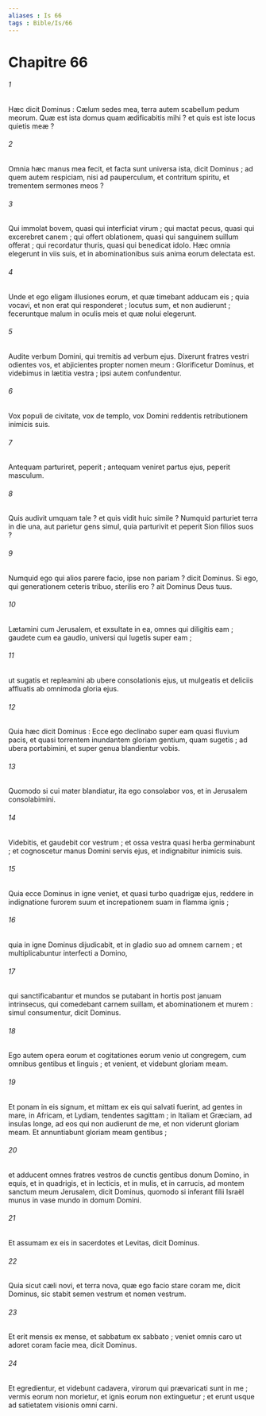 ```yaml
---
aliases : Is 66
tags : Bible/Is/66
---
```


# Chapitre 66

###### 1
Hæc dicit Dominus : Cælum sedes mea, terra autem scabellum pedum meorum. Quæ est ista domus quam ædificabitis mihi ? et quis est iste locus quietis meæ ?
###### 2
Omnia hæc manus mea fecit, et facta sunt universa ista, dicit Dominus ; ad quem autem respiciam, nisi ad pauperculum, et contritum spiritu, et trementem sermones meos ?
###### 3
Qui immolat bovem, quasi qui interficiat virum ; qui mactat pecus, quasi qui excerebret canem ; qui offert oblationem, quasi qui sanguinem suillum offerat ; qui recordatur thuris, quasi qui benedicat idolo. Hæc omnia elegerunt in viis suis, et in abominationibus suis anima eorum delectata est.
###### 4
Unde et ego eligam illusiones eorum, et quæ timebant adducam eis ; quia vocavi, et non erat qui responderet ; locutus sum, et non audierunt ; feceruntque malum in oculis meis et quæ nolui elegerunt.
###### 5
Audite verbum Domini, qui tremitis ad verbum ejus. Dixerunt fratres vestri odientes vos, et abjicientes propter nomen meum : Glorificetur Dominus, et videbimus in lætitia vestra ; ipsi autem confundentur.
###### 6
Vox populi de civitate, vox de templo, vox Domini reddentis retributionem inimicis suis.
###### 7
Antequam parturiret, peperit ; antequam veniret partus ejus, peperit masculum.
###### 8
Quis audivit umquam tale ? et quis vidit huic simile ? Numquid parturiet terra in die una, aut parietur gens simul, quia parturivit et peperit Sion filios suos ?
###### 9
Numquid ego qui alios parere facio, ipse non pariam ? dicit Dominus. Si ego, qui generationem ceteris tribuo, sterilis ero ? ait Dominus Deus tuus.
###### 10
Lætamini cum Jerusalem, et exsultate in ea, omnes qui diligitis eam ; gaudete cum ea gaudio, universi qui lugetis super eam ;
###### 11
ut sugatis et repleamini ab ubere consolationis ejus, ut mulgeatis et deliciis affluatis ab omnimoda gloria ejus.
###### 12
Quia hæc dicit Dominus : Ecce ego declinabo super eam quasi fluvium pacis, et quasi torrentem inundantem gloriam gentium, quam sugetis ; ad ubera portabimini, et super genua blandientur vobis.
###### 13
Quomodo si cui mater blandiatur, ita ego consolabor vos, et in Jerusalem consolabimini.
###### 14
Videbitis, et gaudebit cor vestrum ; et ossa vestra quasi herba germinabunt ; et cognoscetur manus Domini servis ejus, et indignabitur inimicis suis.
###### 15
Quia ecce Dominus in igne veniet, et quasi turbo quadrigæ ejus, reddere in indignatione furorem suum et increpationem suam in flamma ignis ;
###### 16
quia in igne Dominus dijudicabit, et in gladio suo ad omnem carnem ; et multiplicabuntur interfecti a Domino,
###### 17
qui sanctificabantur et mundos se putabant in hortis post januam intrinsecus, qui comedebant carnem suillam, et abominationem et murem : simul consumentur, dicit Dominus.
###### 18
Ego autem opera eorum et cogitationes eorum venio ut congregem, cum omnibus gentibus et linguis ; et venient, et videbunt gloriam meam.
###### 19
Et ponam in eis signum, et mittam ex eis qui salvati fuerint, ad gentes in mare, in Africam, et Lydiam, tendentes sagittam ; in Italiam et Græciam, ad insulas longe, ad eos qui non audierunt de me, et non viderunt gloriam meam. Et annuntiabunt gloriam meam gentibus ;
###### 20
et adducent omnes fratres vestros de cunctis gentibus donum Domino, in equis, et in quadrigis, et in lecticis, et in mulis, et in carrucis, ad montem sanctum meum Jerusalem, dicit Dominus, quomodo si inferant filii Israël munus in vase mundo in domum Domini.
###### 21
Et assumam ex eis in sacerdotes et Levitas, dicit Dominus.
###### 22
Quia sicut cæli novi, et terra nova, quæ ego facio stare coram me, dicit Dominus, sic stabit semen vestrum et nomen vestrum.
###### 23
Et erit mensis ex mense, et sabbatum ex sabbato ; veniet omnis caro ut adoret coram facie mea, dicit Dominus.
###### 24
Et egredientur, et videbunt cadavera, virorum qui prævaricati sunt in me ; vermis eorum non morietur, et ignis eorum non extinguetur ; et erunt usque ad satietatem visionis omni carni.
